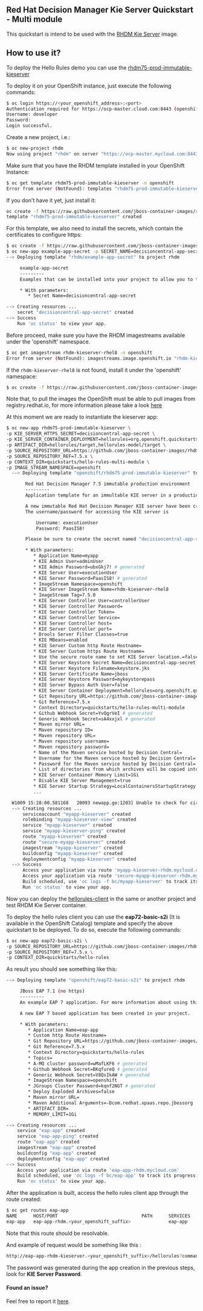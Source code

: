 ## Red Hat Decision Manager Kie Server Quickstart - Multi module

This quickstart is intend to be used with the [RHDM Kie Server](https://github.com/jboss-container-images/rhdm-7-openshift-image/tree/7.5.x/kieserver) image.

## How to use it?

To deploy the Hello Rules demo you can use the [rhdm75-prod-immutable-kieserver](https://github.com/jboss-container-images/rhdm-7-openshift-image/blob/7.5.x/templates/rhdm75-prod-immutable-kieserver.yaml)

To deploy it on your OpenShift instance, just execute the following commands:

```bash
$ oc login https://<your_openshift_address>:<port>
Authentication required for https://ocp-master.cloud.com:8443 (openshift)
Username: developer
Password:
Login successful.

```

Create a new project, i.e.:

```bash
$ oc new-project rhdm
Now using project "rhdm" on server "https://ocp-master.mycloud.com:8443".
```


Make sure that you have the RHDM template installed in your OpenShift Instance:
```bash
$ oc get template rhdm75-prod-immutable-kieserver -n openshift
Error from server (NotFound): templates "rhdm75-prod-immutable-kieserver" not found
```
If you don't have it yet, just install it:

```bash
oc create -f https://raw.githubusercontent.com/jboss-container-images/rhdm-7-openshift-image/7.5.x/templates/rhdm75-prod-immutable-kieserver.yaml -n openshift
template "rhdm75-prod-immutable-kieserver" created
```

For this template, we also need to install the secrets, which contain the certificates to configure https:
```bash
$ oc create -f https://raw.githubusercontent.com/jboss-container-images/rhdm-7-openshift-image/7.5.x/example-app-secret-template.yaml
$ oc new-app example-app-secret -p SECRET_NAME=decisioncentral-app-secret
--> Deploying template "rhdm/example-app-secret" to project rhdm

     example-app-secret
     ---------
     Examples that can be installed into your project to allow you to test the Red Hat Decision Central templates. You should replace the contents with data that is more appropriate for your deployment.

     * With parameters:
        * Secret Name=decisioncentral-app-secret

--> Creating resources ...
    secret "decisioncentral-app-secret" created
--> Success
    Run 'oc status' to view your app.
```

Before proceed, make sure you have the RHDM imagestreams available under the 'openshift' namespace.
```bash
$ oc get imagestream rhdm-kieserver-rhel8 -n openshift
Error from server (NotFound): imagestreams.image.openshift.io "rhdm-kieserver-rhel8" not found
```
If the `rhdm-kieserver-rhel8` is not found, install it under the 'openshift' namespace:

```bash
$ oc create -f https://raw.githubusercontent.com/jboss-container-images/rhdm-7-openshift-image/7.5.x/rhdm75-image-streams.yaml -n openshift
```

Note that, to pull the images the OpenShift must be able to pull images from registry.redhat.io, for more information
please take a look [here](https://access.redhat.com/RegistryAuthentication)

At this moment we are ready to instantiate the kieserver app:


```bash
$ oc new-app rhdm75-prod-immutable-kieserver \
-p KIE_SERVER_HTTPS_SECRET=decisioncentral-app-secret \
-p KIE_SERVER_CONTAINER_DEPLOYMENT=hellorules=org.openshift.quickstarts:rhdm-kieserver-hellorules:1.5.0-SNAPSHOT \
-p ARTIFACT_DIR=hellorules/target,hellorules-model/target \
-p SOURCE_REPOSITORY_URL=https://github.com/jboss-container-images/rhdm-7-openshift-image.git \
-p SOURCE_REPOSITORY_REF=7.5.x \
-p CONTEXT_DIR=quickstarts/hello-rules-multi-module \
-p IMAGE_STREAM_NAMESPACE=openshift
  --> Deploying template "openshift/rhdm75-prod-immutable-kieserver" to project rhdm

       Red Hat Decision Manager 7.5 immutable production environment
       ---------
       Application template for an immultable KIE server in a production environment, for Red Hat Decision Manager 7.5

       A new immutable Red Hat Decision Manager KIE server have been created in your project.
       The username/password for accessing the KIE server is

           Username: executionUser
           Password: PaasIS8!

       Please be sure to create the secret named "decisioncentral-app-secret" containing the keystore.jks files used for serving secure content.

       * With parameters:
          * Application Name=myapp
          * KIE Admin User=adminUser
          * KIE Admin Password=ubxGkj7! # generated
          * KIE Server User=executionUser
          * KIE Server Password=PaasIS8! # generated
          * ImageStream Namespace=openshift
          * KIE Server ImageStream Name=rhdm-kieserver-rhel8
          * ImageStream Tag=7.5.0
          * KIE Server Controller User=controllerUser
          * KIE Server Controller Password=
          * KIE Server Controller Token=
          * KIE Server Controller Service=
          * KIE Server Controller host=
          * KIE Server Controller port=
          * Drools Server Filter Classes=true
          * KIE MBeans=enabled
          * KIE Server Custom http Route Hostname=
          * KIE Server Custom https Route Hostname=
          * Use the secure route name to set KIE Server location.=false
          * KIE Server Keystore Secret Name=decisioncentral-app-secret
          * KIE Server Keystore Filename=keystore.jks
          * KIE Server Certificate Name=jboss
          * KIE Server Keystore Password=mykeystorepass
          * KIE Server Bypass Auth User=false
          * KIE Server Container Deployment=hellorules=org.openshift.quickstarts:rhdm-kieserver-hellorules:1.5.0-SNAPSHOT
          * Git Repository URL=https://github.com/jboss-container-images/rhdm-7-openshift-image.git
          * Git Reference=7.5.x
          * Context Directory=quickstarts/hello-rules-multi-module
          * Github Webhook Secret=YvQgrVeI # generated
          * Generic Webhook Secret=sA4xxjxl # generated
          * Maven mirror URL=
          * Maven repository ID=
          * Maven repository URL=
          * Maven repository username=
          * Maven repository password=
          * Name of the Maven service hosted by Decision Central=
          * Username for the Maven service hosted by Decision Central=
          * Password for the Maven service hosted by Decision Central=
          * List of directories from which archives will be copied into the deployment folder=hellorules/target,hellorules-model/target
          * KIE Server Container Memory Limit=1Gi
          * Disable KIE Server Management=true
          * KIE Server Startup Strategy=LocalContainersStartupStrategy
          ...

  W1009 15:28:00.581168   20093 newapp.go:1203] Unable to check for circular build input: Unable to check for circular build input/outputs: imagestreams.image.openshift.io "rhdm-kieserver-rhel8" not found
  --> Creating resources ...
      serviceaccount "myapp-kieserver" created
      rolebinding "myapp-kieserver-view" created
      service "myapp-kieserver" created
      service "myapp-kieserver-ping" created
      route "myapp-kieserver" created
      route "secure-myapp-kieserver" created
      imagestream "myapp-kieserver" created
      buildconfig "myapp-kieserver" created
      deploymentconfig "myapp-kieserver" created
  --> Success
      Access your application via route 'myapp-kieserver-rhdm.mycloud.com'
      Access your application via route 'secure-myapp-kieserver-rhdm.mycloud.com'
      Build scheduled, use 'oc logs -f bc/myapp-kieserver' to track its progress.
      Run 'oc status' to view your app.
```


Now you can deploy the [hellorules-client](../hello-rules/hellorules-client) in the same or another project and test RHDM Kie Server container.

To deploy the hello rules client you can use the **eap72-basic-s2i** (It is available in the OpenShift Catalog) template and specify the above quickstart to be deployed.
To do so, execute the following commands:

```bash
$ oc new-app eap72-basic-s2i \
-p SOURCE_REPOSITORY_URL=https://github.com/jboss-container-images/rhdm-7-openshift-image.git \
-p SOURCE_REPOSITORY_REF=7.5.x \
-p CONTEXT_DIR=quickstarts/hello-rules
```

As result you should see something like this:
```bash
--> Deploying template "openshift/eap72-basic-s2i" to project rhdm

     JBoss EAP 7.1 (no https)
     ---------
     An example EAP 7 application. For more information about using this template, see https://github.com/jboss-openshift/application-templates.

     A new EAP 7 based application has been created in your project.

     * With parameters:
        * Application Name=eap-app
        * Custom http Route Hostname=
        * Git Repository URL=https://github.com/jboss-container-images/rhdm-7-openshift-image.git
        * Git Reference=7.5.x
        * Context Directory=quickstarts/hello-rules
        * Topics=
        * A-MQ cluster password=wMafLKF6 # generated
        * Github Webhook Secret=BKqfureQ # generated
        * Generic Webhook Secret=V8QsIkAW # generated
        * ImageStream Namespace=openshift
        * JGroups Cluster Password=kqnf2NGT # generated
        * Deploy Exploded Archives=false
        * Maven mirror URL=
        * Maven Additional Arguments=-Dcom.redhat.xpaas.repo.jbossorg
        * ARTIFACT_DIR=
        * MEMORY_LIMIT=1Gi

--> Creating resources ...
    service "eap-app" created
    service "eap-app-ping" created
    route "eap-app" created
    imagestream "eap-app" created
    buildconfig "eap-app" created
    deploymentconfig "eap-app" created
--> Success
    Access your application via route 'eap-app-rhdm.mycloud.com'
    Build scheduled, use 'oc logs -f bc/eap-app' to track its progress.
    Run 'oc status' to view your app.
```

After the application is built, access the hello rules client app through the route created:

```bash
$ oc get routes eap-app
NAME      HOST/PORT                               PATH      SERVICES   PORT      TERMINATION   WILDCARD
eap-app   eap-app-rhdm.<your_openshift_suffix>              eap-app    <all>                   None
```

Note that this route should be resolvable.

And example of request would be something like this :

```bash
http://eap-app-rhdm-kieserver.<your_openshift_suffix>/hellorules?command=runRemoteRest&protocol=http&host=myapp-kieserver&port=8080&username=executionUser&password=<the_generated_kie_password>
```

The password was generated during the app creation in the previous steps, look for **KIE Server Password**.

#### Found an issue?
Feel free to report it [here](https://github.com/jboss-container-images/rhdm-7-openshift-image/issues/new).
